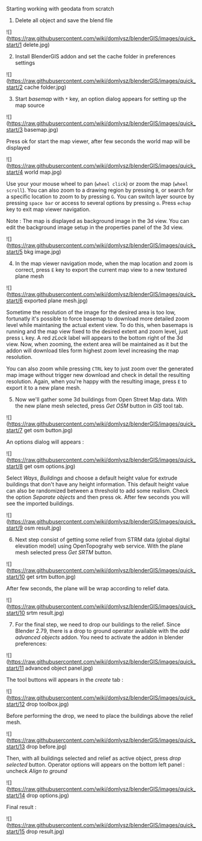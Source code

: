 Starting working with geodata from scratch

1) Delete all object and save the blend file

![](https://raw.githubusercontent.com/wiki/domlysz/blenderGIS/images/quick_start/1 delete.jpg)


2) Install BlenderGIS addon and set the cache folder in preferences settings

![](https://raw.githubusercontent.com/wiki/domlysz/blenderGIS/images/quick_start/2 cache folder.jpg)

3) Start *basemap* with `*` key, an option dialog appears for setting up the map source

![](https://raw.githubusercontent.com/wiki/domlysz/blenderGIS/images/quick_start/3 basemap.jpg)

Press ok for start the map viewer, after few seconds the world map will be displayed

![](https://raw.githubusercontent.com/wiki/domlysz/blenderGIS/images/quick_start/4 world map.jpg)

Use your your mouse wheel to pan (`wheel click`) or zoom the map (`wheel scroll`). You can also zoom to a drawing region by pressing `B`, or search for a specific location to zoom to by pressing `G`. You can switch layer source by pressing `space bar` or access to several options by pressing `o`. Press `echap` key to exit map viewer navigation.

Note : The map is displayed as background image in the 3d view. You can edit the background image setup in the properties panel of the 3d view.

![](https://raw.githubusercontent.com/wiki/domlysz/blenderGIS/images/quick_start/5 bkg image.jpg)


 4) In the map viewer navigation mode, when the map location and zoom is correct, press `E` key to export the current map view to a new textured plane mesh

![](https://raw.githubusercontent.com/wiki/domlysz/blenderGIS/images/quick_start/6 exported plane mesh.jpg)

Sometime the resolution of the image for the desired area is too low, fortunatly it's possible to force basemap to download more detailed zoom level while maintaning the actual extent view. To do this, when basemaps is running and the map view fixed to the desired extent and zoom level, just press `L` key. A red *zLock* label will appears to the bottom right of the 3d view. Now, when zooming, the extent area will be maintained as it but the addon will download tiles form highest zoom level increasing the map resolution.

You can also zoom while pressing `CTRL` key to just zoom over the generated map image without trigger new download and check in detail the resulting resolution. Again, when you're happy with the resulting image, press `E` to export it to a new plane mesh.


5) Now we'll gather some 3d buildings from Open Street Map data. With the new plane mesh selected, press *Get OSM* button in *GIS* tool tab.

![](https://raw.githubusercontent.com/wiki/domlysz/blenderGIS/images/quick_start/7 get osm button.jpg)

An options dialog will appears :

![](https://raw.githubusercontent.com/wiki/domlysz/blenderGIS/images/quick_start/8 get osm options.jpg)

Select *Ways*, *Buildings* and choose a default height value for extrude buildings that don't have any height information. This default height value can also be randomized between a threshold to add some realism. Check the option *Separate objects* and then press ok. After few seconds you will see the imported buildings.


![](https://raw.githubusercontent.com/wiki/domlysz/blenderGIS/images/quick_start/9 osm result.jpg)


6) Next step consist of getting some relief from STRM data (global digital elevation model) using OpenTopograhy web service. With the plane mesh selected press *Get SRTM* button.


![](https://raw.githubusercontent.com/wiki/domlysz/blenderGIS/images/quick_start/10 get srtm button.jpg)

After few seconds, the plane will be wrap according to relief data.

![](https://raw.githubusercontent.com/wiki/domlysz/blenderGIS/images/quick_start/10 srtm result.jpg)

7) For the final step, we need to drop our buildings to the relief. Since Blender 2.79, there is a drop to ground operator available with the *add advanced objects* addon. You need to activate the addon in blender preferences:

![](https://raw.githubusercontent.com/wiki/domlysz/blenderGIS/images/quick_start/11 advanced object panel.jpg)

The tool buttons will appears in the *create* tab :

![](https://raw.githubusercontent.com/wiki/domlysz/blenderGIS/images/quick_start/12 drop toolbox.jpg)

Before performing the drop, we need to place the buildings above the relief mesh.

![](https://raw.githubusercontent.com/wiki/domlysz/blenderGIS/images/quick_start/13 drop before.jpg)

Then, with all buildings selected and relief as active object, press *drop selected* button. Operator options will appears on the bottom left panel : uncheck *Align to ground*

![](https://raw.githubusercontent.com/wiki/domlysz/blenderGIS/images/quick_start/14 drop options.jpg)

Final result :

![](https://raw.githubusercontent.com/wiki/domlysz/blenderGIS/images/quick_start/15 drop result.jpg)
